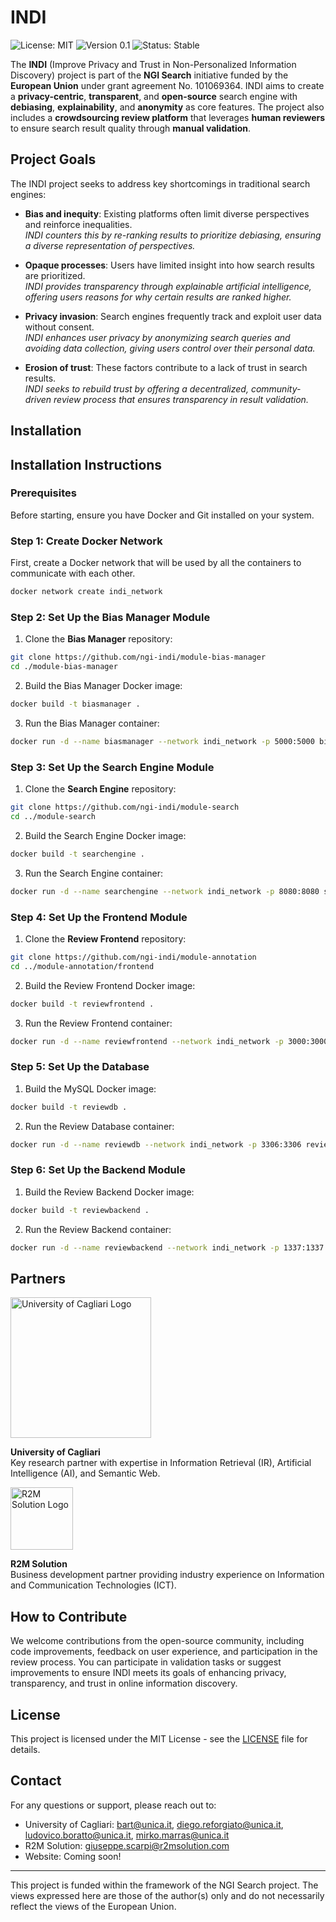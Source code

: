   # INDI

  ![License: MIT](https://img.shields.io/badge/License-MIT-blue.svg)
  ![Version 0.1](https://img.shields.io/badge/version-0.1-green.svg)
  ![Status: Stable](https://img.shields.io/badge/status-stable-brightgreen.svg)
  
The **INDI** (Improve Privacy and Trust in Non-Personalized Information Discovery) project is part of the **NGI Search** initiative funded by the **European Union** under grant agreement No. 101069364. INDI aims to create a **privacy-centric**, **transparent**, and **open-source** search engine with **debiasing**, **explainability**, and **anonymity** as core features. The project also includes a **crowdsourcing review platform** that leverages **human reviewers** to ensure search result quality through **manual validation**.

## Project Goals

The INDI project seeks to address key shortcomings in traditional search engines:

- **Bias and inequity**: Existing platforms often limit diverse perspectives and reinforce inequalities.  
  *INDI counters this by re-ranking results to prioritize debiasing, ensuring a diverse representation of perspectives.*

- **Opaque processes**: Users have limited insight into how search results are prioritized.  
  *INDI provides transparency through explainable artificial intelligence, offering users reasons for why certain results are ranked higher.*

- **Privacy invasion**: Search engines frequently track and exploit user data without consent.  
  *INDI enhances user privacy by anonymizing search queries and avoiding data collection, giving users control over their personal data.*

- **Erosion of trust**: These factors contribute to a lack of trust in search results.  
  *INDI seeks to rebuild trust by offering a decentralized, community-driven review process that ensures transparency in result validation.*

## Installation
## Installation Instructions

### Prerequisites

Before starting, ensure you have Docker and Git installed on your system.

### Step 1: Create Docker Network

First, create a Docker network that will be used by all the containers to communicate with each other.

```bash
docker network create indi_network
```

### Step 2: Set Up the Bias Manager Module

1. Clone the **Bias Manager** repository:

```bash
git clone https://github.com/ngi-indi/module-bias-manager  
cd ./module-bias-manager
```

2. Build the Bias Manager Docker image:

```bash
docker build -t biasmanager .
```

3. Run the Bias Manager container:

```bash
docker run -d --name biasmanager --network indi_network -p 5000:5000 biasmanager
```

### Step 3: Set Up the Search Engine Module

1. Clone the **Search Engine** repository:

```bash
git clone https://github.com/ngi-indi/module-search  
cd ../module-search
```

2. Build the Search Engine Docker image:

```bash
docker build -t searchengine .
```

3. Run the Search Engine container:

```bash
docker run -d --name searchengine --network indi_network -p 8080:8080 searchengine
```

### Step 4: Set Up the Frontend Module

1. Clone the **Review Frontend** repository:

```bash
git clone https://github.com/ngi-indi/module-annotation  
cd ../module-annotation/frontend
```

2. Build the Review Frontend Docker image:

```bash
docker build -t reviewfrontend .
```

3. Run the Review Frontend container:

```bash
docker run -d --name reviewfrontend --network indi_network -p 3000:3000 reviewfrontend
```

### Step 5: Set Up the Database

1. Build the MySQL Docker image:

```bash
docker build -t reviewdb .
```

2. Run the Review Database container:

```bash
docker run -d --name reviewdb --network indi_network -p 3306:3306 reviewdb
```

### Step 6: Set Up the Backend Module

1. Build the Review Backend Docker image:

```bash
docker build -t reviewbackend .
```

2. Run the Review Backend container:

```bash
docker run -d --name reviewbackend --network indi_network -p 1337:1337 reviewbackend
```

## Partners

<img src="https://www.unica.it/sites/default/files/styles/wide/public/2023-06/Logo_lungo_RGB_d0.png?itok=b_qHk7do" alt="University of Cagliari Logo" width="225"/>

**University of Cagliari**  
Key research partner with expertise in Information Retrieval (IR), Artificial Intelligence (AI), and Semantic Web.

<img src="https://lifeprojects.r2msolution.com/wp-content/uploads/2024/03/Logo-R2M-Solution-RED-SRGB-2.png" alt="R2M Solution Logo" width="100"/>

**R2M Solution**  
Business development partner providing industry experience on Information and Communication Technologies (ICT).

## How to Contribute

We welcome contributions from the open-source community, including code improvements, feedback on user experience, and participation in the review process. You can participate in validation tasks or suggest improvements to ensure INDI meets its goals of enhancing privacy, transparency, and trust in online information discovery.

## License
This project is licensed under the MIT License - see the [LICENSE](https://github.com/ngi-indi/.github/blob/main/LICENSE.md) file for details.

## Contact
For any questions or support, please reach out to:
- University of Cagliari: bart@unica.it, diego.reforgiato@unica.it, ludovico.boratto@unica.it, mirko.marras@unica.it
- R2M Solution: giuseppe.scarpi@r2msolution.com
- Website: Coming soon!

---

This project is funded within the framework of the NGI Search project. The views expressed here are those of the author(s) only and do not necessarily reflect the views of the European Union.
